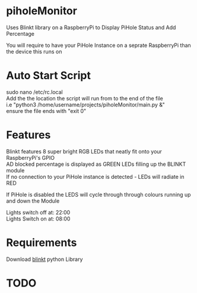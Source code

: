 # piholeMonitor
Uses Blinkt library on a RaspberryPi to Display PiHole Status and Add Percentage

You will require to have your PiHole Instance on a seprate RaspberryPi than the device this runs on  

# Auto Start Script
sudo nano /etc/rc.local  
Add the the location the script will run from to the end of the file    
i.e "python3 /home/username/projects/piholeMonitor/main.py &"  
ensure the file ends with "exit 0"  


# Features
Blinkt features 8 super bright RGB LEDs that neatly fit onto your RaspberryPi's GPIO  
AD blocked percentage is displayed as GREEN LEDs filling up the BLINKT module  
If no connection to your PiHole instance is detected - LEDs will radiate in  RED  

If PiHole is disabled the LEDS will cycle through through colours running up and down the Module

Lights switch off at: 22:00  
Lights Switch on at: 08:00 

# Requirements
Download [blinkt](https://github.com/pimoroni/blinkt) python Library


# TODO


